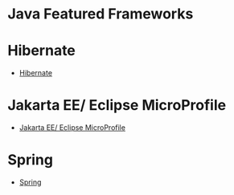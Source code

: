# Java Featured Frameworks

# Hibernate

* [Hibernate](/frameworks/hibernate.md)

# Jakarta EE/ Eclipse MicroProfile

* [Jakarta EE/ Eclipse MicroProfile](/frameworks/jakarta.md)

# Spring

* [Spring](/frameworks/spring.md)
